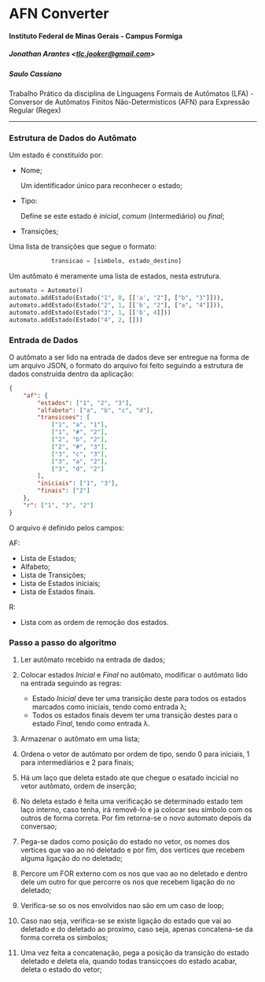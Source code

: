 # AFN Converter

#### Instituto Federal de Minas Gerais - Campus Formiga

##### Jonathan Arantes <<tlc.jooker@gmail.com>>
##### Saulo Cassiano

Trabalho Prático da disciplina de Linguagens Formais de Autômatos (LFA) - Conversor de Autômatos Finitos Não-Determísticos (AFN) para Expressão Regular (Regex)

___

### Estrutura de Dados do Autômato

Um estado é constituído por:

- Nome;

    Um identificador único para reconhecer o estado;

- Tipo:

    Define se este estado é _inicial_, _comum_ (intermediário) ou _final_;

- Transições;

Uma lista de transições que segue o formato:

```Python
            transicao = [simbolo, estado_destino]
```

Um autômato é meramente uma lista de estados, nesta estrutura.

```Python
automato = Automato()
automato.addEstado(Estado("1", 0, [['a', "2"], ["b", "3"]])),
automato.addEstado(Estado("2", 1, [['b', "2"], ["a", "4"]])),
automato.addEstado(Estado("3", 1, [['b', 4]]))
automato.addEstado(Estado("4", 2, []))
```

### Entrada de Dados

O autômato a ser lido na entrada de dados deve ser entregue na forma de um arquivo JSON, o formato do arquivo foi feito seguindo a estrutura de dados construída dentro da aplicação:

```JSON
{
    "af": {
        "estados": ["1", "2", "3"],
        "alfabeto": ["a", "b", "c", "d"],
        "transicoes": [
            ["1", "a", "1"],
            ["1", "#", "2"],
            ["2", "b", "2"],
            ["2", "#", "3"],
            ["3", "c", "3"],
            ["3", "a", "2"],
            ["3", "d", "2"]
        ],
        "iniciais": ["1", "3"],
        "finais": ["2"]
    },
    "r": ["1", "3", "2"]
}
```

O arquivo é definido pelos campos:

AF:

- Lista de Estados;
- Alfabeto;
- Lista de Transições;
- Lista de Estados iniciais;
- Lista de Estados finais.

R:

- Lista com as ordem de remoção dos estados.

### Passo a passo do algoritmo

1. Ler autômato recebido na entrada de dados;

2. Colocar estados _Inicial_ e _Final_ no autômato, modificar o autômato lido na entrada seguindo as regras:
    - Estado _Inicial_ deve ter uma transição deste para todos os estados marcados como iniciais, tendo como entrada λ;
    - Todos os estados finais devem ter uma transição destes para o estado _Final_, tendo como entrada λ.

3. Armazenar o autômato em uma lista;

4. Ordena o vetor de autômato por ordem de tipo, sendo 0 para iniciais, 1 para intermediários e 2 para finais;

5. Há um laço que deleta estado ate que chegue o esatado incicial no vetor autômato, ordem de inserção;

6. No deleta estado é feita uma verificação se determinado estado tem laço interno, caso tenha, irá removê-lo e ja colocar seu símbolo com os outros de forma correta. Por fim retorna-se o novo automato depois da conversao;

7. Pega-se dados como posição do estado no vetor, os nomes dos vertices que vao ao nó deletado e por fim, dos vertices que recebem alguma ligação do no deletado;

8. Percore um FOR externo com os nos que vao ao no deletado e dentro dele um outro for que percorre os nos que recebem ligação do no deletado;

9. Verifica-se so os nos envolvidos nao são em um caso de loop;

10. Caso nao seja, verifica-se se existe ligação do estado que vai ao deletado e do deletado ao proximo, caso seja, apenas concatena-se da forma correta os simbolos;

11. Uma vez feita a concatenação, pega a posição da transição do estado deletado e deleta ela, quando todas transicçoes do estado acabar, deleta o estado do vetor;
